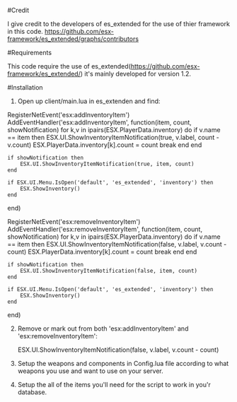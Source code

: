 #Credit

I give credit to the developers of es_extended for the use of thier framework in this code.
https://github.com/esx-framework/es_extended/graphs/contributors

#Requirements

This code require the use of es_extended(https://github.com/esx-framework/es_extended/) it's mainly developed for version 1.2.


#Installation

1. Open up client/main.lua in es_extenden and find:

RegisterNetEvent('esx:addInventoryItem')
AddEventHandler('esx:addInventoryItem', function(item, count, showNotification)
	for k,v in ipairs(ESX.PlayerData.inventory) do
		if v.name == item then
			ESX.UI.ShowInventoryItemNotification(true, v.label, count - v.count)
			ESX.PlayerData.inventory[k].count = count
			break
		end
	end

	if showNotification then
		ESX.UI.ShowInventoryItemNotification(true, item, count)
	end

	if ESX.UI.Menu.IsOpen('default', 'es_extended', 'inventory') then
		ESX.ShowInventory()
	end
end)

RegisterNetEvent('esx:removeInventoryItem')
AddEventHandler('esx:removeInventoryItem', function(item, count, showNotification)
 	for k,v in ipairs(ESX.PlayerData.inventory) do
		if v.name == item then
			ESX.UI.ShowInventoryItemNotification(false, v.label, v.count - count)
			ESX.PlayerData.inventory[k].count = count
			break
		end
	end

	if showNotification then
		ESX.UI.ShowInventoryItemNotification(false, item, count)
	end

	if ESX.UI.Menu.IsOpen('default', 'es_extended', 'inventory') then
		ESX.ShowInventory()
	end
end)

2. Remove or mark out from both 'esx:addInventoryItem' and 'esx:removeInventoryItem':

	ESX.UI.ShowInventoryItemNotification(false, v.label, v.count - count)

3. Setup the weapons and components in Config.lua file according to what weapons you use and want to use on your server.

4. Setup the all of the items you'll need for the script to work in you'r database.